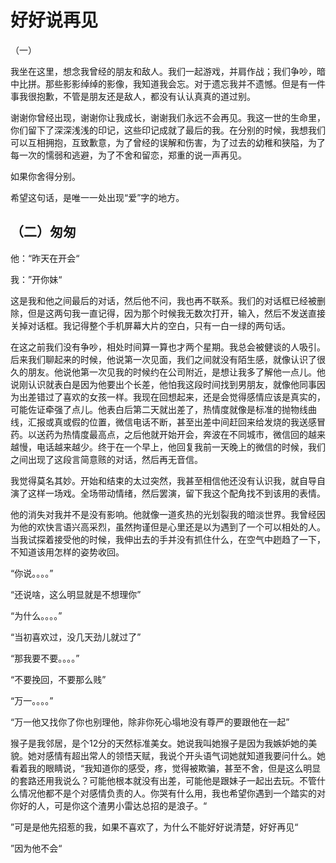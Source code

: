 # 好好说再见


（一）


我坐在这里，想念我曾经的朋友和敌人。我们一起游戏，并肩作战；我们争吵，暗中比拼。那些影影绰绰的影像，我知道我会忘。对于遗忘我并不遗憾。但是有一件事我很抱歉，不管是朋友还是敌人，都没有认认真真的道过别。


谢谢你曾经出现，谢谢你让我成长，谢谢我们永远不会再见。我这一世的生命里，你们留下了深深浅浅的印记，这些印记成就了最后的我。在分别的时候，我想我们可以互相拥抱，互致歉意，为了曾经的误解和伤害，为了过去的幼稚和狭隘，为了每一次的懦弱和逃避，为了不舍和留恋，郑重的说一声再见。


如果你舍得分别。

希望这句话，是唯一一处出现“爱”字的地方。

## （二）匆匆


他：“昨天在开会“


我：”开你妹“

这是我和他之间最后的对话，然后他不问，我也再不联系。我们的对话框已经被删除，但是这两句我一直记得，因为那个时候我无数次打开，输入，然后不发送直接关掉对话框。我记得整个手机屏幕大片的空白，只有一白一绿的两句话。

在这之前我们没有争吵，相处时间算一算也才两个星期。我总会被健谈的人吸引。后来我们聊起来的时候，他说第一次见面，我们之间就没有陌生感，就像认识了很久的朋友。他说他第一次见我的时候约在公司附近，是想让我多了解他一点儿。他说刚认识就表白是因为他要出个长差，他怕我这段时间找到男朋友，就像他同事因为出差错过了喜欢的女孩一样。我现在回想起来，还是会觉得感情应该是真实的，可能佐证牵强了点儿。他表白后第二天就出差了，热情度就像是标准的抛物线曲线，汇报或真或假的位置，微信电话不断，甚至出差中间赶回来给发烧的我送感冒药。以送药为热情度最高点，之后他就开始开会，奔波在不同城市，微信回的越来越慢，电话越来越少。终于在一个早上，他回复我前一天晚上的微信的时候，我们之间出现了这段言简意赅的对话，然后再无音信。

我觉得莫名其妙。开始和结束的太过突然，我甚至相信他还没有认识我，就自导自演了这样一场戏。全场带动情绪，然后罢演，留下我这个配角找不到该用的表情。

他的消失对我并不是没有影响。他就像一道炙热的光划裂我的暗淡世界。我曾经因为他的欢快言语兴高采烈，虽然拘谨但是心里还是以为遇到了一个可以相处的人。当我试探着接受他的时候，我伸出去的手并没有抓住什么，在空气中趔趋了一下，不知道该用怎样的姿势收回。

“你说。。。。” 

“还说啥，这么明显就是不想理你”

“为什么。。。。”

“当初喜欢过，没几天劲儿就过了”

“那我要不要。。。。”

“不要挽回，不要那么贱”

“万一。。。。”

“万一他又找你了你也别理他，除非你死心塌地没有尊严的要跟他在一起”

猴子是我邻居，是个12分的天然标准美女。她说我叫她猴子是因为我嫉妒她的美貌。她对感情有超出常人的领悟天赋，我说个开头语气词她就知道我要问什么。她看着我的眼睛说，“我知道你的感受，疼，觉得被欺骗，甚至不舍，但是这么明显的套路还用我说么？可能他根本就没有出差，可能他是跟妹子一起出去玩。不管什么情况他都不是个对感情负责的人。你哭有什么用，我也希望你遇到一个踏实的对你好的人，可是你这个渣男小雷达总招的是浪子。“

”可是是他先招惹的我，如果不喜欢了，为什么不能好好说清楚，好好再见“

”因为他不会“





